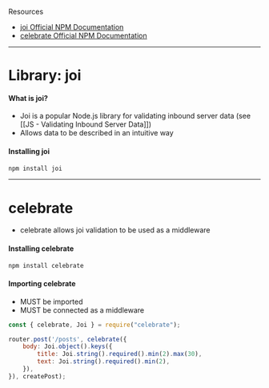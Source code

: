 Resources 
* [joi Official NPM Documentation](https://www.npmjs.com/package/joi)
* [celebrate Official NPM Documentation](https://www.npmjs.com/package/celebrate)

---
# Library: joi 
#### What is joi?
* Joi is a popular Node.js library for validating inbound server data (see [[JS - Validating Inbound Server Data]])
* Allows data to be described in an intuitive way

#### Installing joi
```bash
npm install joi
```


---
# celebrate
* celebrate allows joi validation to be used as a middleware

#### Installing celebrate
```bash
npm install celebrate
```

#### Importing celebrate
* MUST be imported 
* MUST be connected as a middleware
```js
const { celebrate, Joi } = require("celebrate");

router.post('/posts', celebrate({ 
	body: Joi.object().keys({ 
		title: Joi.string().required().min(2).max(30), 
		text: Joi.string().required().min(2), 
	}), 
}), createPost);
```

